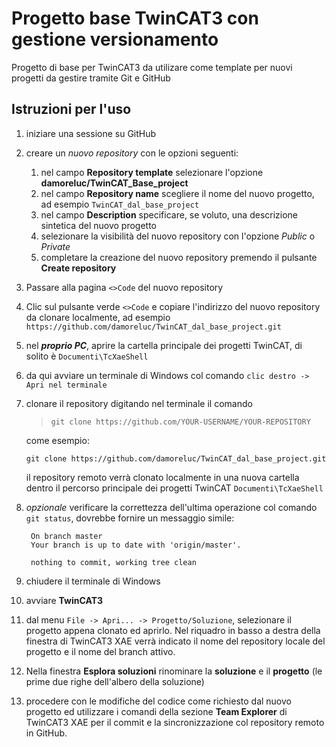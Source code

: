 # Progetto base TwinCAT3 con gestione versionamento
Progetto di base per TwinCAT3 da utilizare come template per nuovi progetti da gestire tramite Git e GitHub

## Istruzioni per l'uso
1. iniziare una sessione su GitHub
2. creare un *nuovo repository* con le opzioni seguenti:
    1. nel campo **Repository template** selezionare l'opzione **damoreluc/TwinCAT_Base_project**
    2. nel campo **Repository name** scegliere il nome del nuovo progetto, ad esempio `TwinCAT_dal_base_project`
    3. nel campo **Description** specificare, se voluto, una descrizione sintetica del nuovo progetto
    4. selezionare la visibilità del nuovo repository con l'opzione _Public_ o _Private_
    5. completare la creazione del nuovo repository premendo il pulsante **Create repository**
3. Passare alla pagina `<>Code` del nuovo repository
4. Clic sul pulsante verde `<>Code` e copiare l'indirizzo del nuovo repository da clonare localmente, ad esempio `https://github.com/damoreluc/TwinCAT_dal_base_project.git`
5. nel ***proprio PC***, aprire la cartella principale dei progetti TwinCAT, di solito è `Documenti\TcXaeShell`
6. da qui avviare un terminale di Windows col comando `clic destro -> Apri nel terminale`
7. clonare il repository digitando nel terminale il comando 
   > `git clone https://github.com/YOUR-USERNAME/YOUR-REPOSITORY`

   come esempio:

   `git clone https://github.com/damoreluc/TwinCAT_dal_base_project.git`

   il repository remoto verrà clonato localmente in una nuova cartella dentro il percorso principale dei progetti TwinCAT `Documenti\TcXaeShell`

8. *opzionale* verificare la correttezza dell'ultima operazione col comando `git status`, dovrebbe fornire un messaggio simile:

        On branch master
        Your branch is up to date with 'origin/master'.

        nothing to commit, working tree clean

8. chiudere il terminale di Windows
9. avviare **TwinCAT3**
10. dal menu `File -> Apri... -> Progetto/Soluzione`, selezionare il progetto appena clonato ed aprirlo. 
Nel riquadro in basso a destra della finestra di TwinCAT3 XAE verrà indicato il nome del repository locale del progetto e il nome del branch attivo.
11. Nella finestra **Esplora soluzioni** rinominare la **soluzione** e il **progetto** (le prime due righe dell'albero della soluzione)
12. procedere con le modifiche del codice come richiesto dal nuovo progetto ed utilizzare i comandi della sezione **Team Explorer** di TwinCAT3 XAE per il commit e la sincronizzazione col repository remoto in GitHub.
